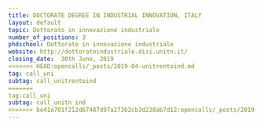 ```yaml
---
title: DOCTORATE DEGREE IN INDUSTRIAL INNOVATION, ITALY
layout: default
topic: Dottorato in innovazione industriale
number_of_positions: 3
phdschool: Dottorato in innovazione industriale
website: http://dottoratoindustriale.disi.unitn.it/
closing_date:  30th June, 2019
<<<<<<< HEAD:opencalls/_posts/2019-04-unitrentoind.md
tag: call_uni
subtag: call_unitrentoind
=======
tag:call_uni
subtag: call_unitn_ind
>>>>>>> be41a701f212d67487d97a273b2cb3d238ab7d12:opencalls/_posts/2019-04-unitn-ind.md
---
```

